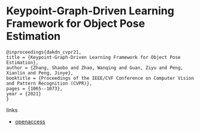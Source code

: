# Keypoint-Graph-Driven Learning Framework for Object Pose Estimation

```
@inproceedings{dakdn_cvpr21,
title = {Keypoint-Graph-Driven Learning Framework for Object Pose Estimation},
author = {Zhang, Shaobo and Zhao, Wanqing and Guan, Ziyu and Peng, Xianlin and Peng, Jinye},
booktitle = {Proceedings of the IEEE/CVF Conference on Computer Vision and Pattern Recognition (CVPR)},
pages = {1065--1073},
year = {2021}
}
```
links
- [openaccess](http://openaccess.thecvf.com//content/CVPR2021/html/Zhang_Keypoint-Graph-Driven_Learning_Framework_for_Object_Pose_Estimation_CVPR_2021_paper.html)
